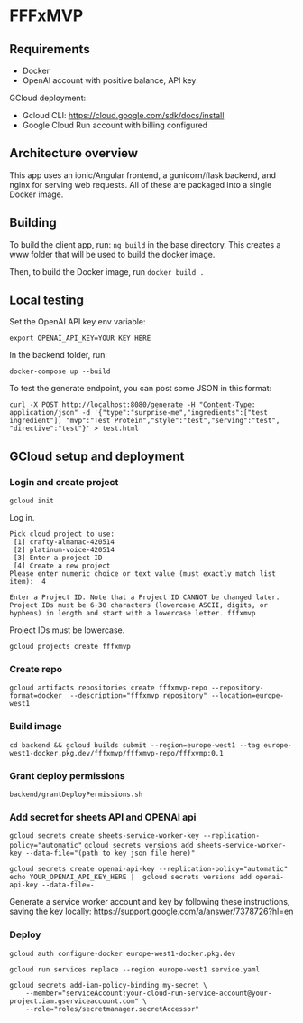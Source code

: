 # FFFxMVP

## Requirements

* Docker
* OpenAI account with positive balance, API key

GCloud deployment:
* Gcloud CLI: https://cloud.google.com/sdk/docs/install
* Google Cloud Run account with billing configured


## Architecture overview

This app uses an ionic/Angular frontend, a gunicorn/flask backend, and nginx for serving web requests.
All of these are packaged into a single Docker image.


## Building

To build the client app, run:
`ng build` in the base directory. This creates a www folder that will be used to build the docker image.

Then, to build the Docker image, run
`docker build .`

## Local testing

Set the OpenAI API key env variable:

`export OPENAI_API_KEY=YOUR KEY HERE`

In the backend folder, run:

```docker-compose up --build```

To test the generate endpoint, you can post some JSON in this format:
```
curl -X POST http://localhost:8080/generate -H "Content-Type: application/json" -d '{"type":"surprise-me","ingredients":["test ingredient"], "mvp":"Test Protein","style":"test","serving":"test", "directive":"test"}' > test.html
```

## GCloud setup and deployment



### Login and create project
`gcloud init`

Log in.
```
Pick cloud project to use: 
 [1] crafty-almanac-420514
 [2] platinum-voice-420514
 [3] Enter a project ID
 [4] Create a new project
Please enter numeric choice or text value (must exactly match list item):  4
```

```
Enter a Project ID. Note that a Project ID CANNOT be changed later.
Project IDs must be 6-30 characters (lowercase ASCII, digits, or
hyphens) in length and start with a lowercase letter. fffxmvp
```

Project IDs must be lowercase.
```
gcloud projects create fffxmvp
```

### Create repo
`gcloud artifacts repositories create fffxmvp-repo --repository-format=docker  --description="fffxmvp repository" --location=europe-west1`

### Build image

`cd backend && gcloud builds submit --region=europe-west1 --tag europe-west1-docker.pkg.dev/fffxmvp/fffxmvp-repo/fffxvmp:0.1`

### Grant deploy permissions
`backend/grantDeployPermissions.sh`

### Add secret for sheets API and OPENAI api
`gcloud secrets create sheets-service-worker-key --replication-policy="automatic"`
`gcloud secrets versions add sheets-service-worker-key --data-file="(path to key json file here)"`

`gcloud secrets create openai-api-key --replication-policy="automatic"`
`echo YOUR_OPENAI_API_KEY_HERE |  gcloud secrets versions add openai-api-key --data-file=-`

Generate a service worker account and key by following these instructions, saving the key locally:
https://support.google.com/a/answer/7378726?hl=en

### Deploy
```
gcloud auth configure-docker europe-west1-docker.pkg.dev
```

```
gcloud run services replace --region europe-west1 service.yaml
```



```
gcloud secrets add-iam-policy-binding my-secret \
    --member="serviceAccount:your-cloud-run-service-account@your-project.iam.gserviceaccount.com" \
    --role="roles/secretmanager.secretAccessor"
```